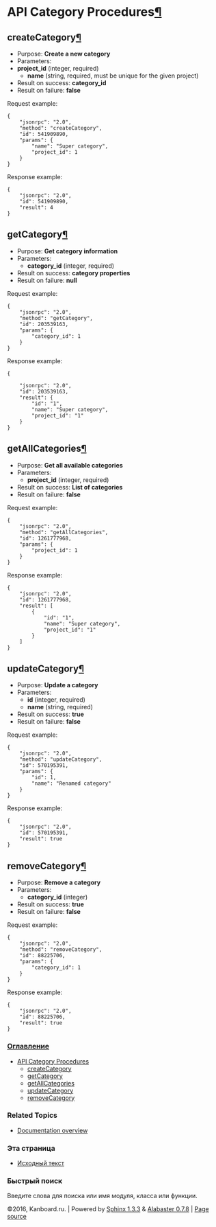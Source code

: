 API Category Procedures[¶](#api-category-procedures "Ссылка на этот заголовок")
===============================================================================

createCategory[¶](#createcategory "Ссылка на этот заголовок")
-------------------------------------------------------------

-   Purpose: **Create a new category**
-   Parameters:
-   **project\_id** (integer, required)
    -   **name** (string, required, must be unique for the given
        project)
-   Result on success: **category\_id**
-   Result on failure: **false**

Request example:

    {
        "jsonrpc": "2.0",
        "method": "createCategory",
        "id": 541909890,
        "params": {
            "name": "Super category",
            "project_id": 1
        }
    }

Response example:

    {
        "jsonrpc": "2.0",
        "id": 541909890,
        "result": 4
    }

getCategory[¶](#getcategory "Ссылка на этот заголовок")
-------------------------------------------------------

-   Purpose: **Get category information**
-   Parameters:
    -   **category\_id** (integer, required)
-   Result on success: **category properties**
-   Result on failure: **null**

Request example:

    {
        "jsonrpc": "2.0",
        "method": "getCategory",
        "id": 203539163,
        "params": {
            "category_id": 1
        }
    }

Response example:

    {

        "jsonrpc": "2.0",
        "id": 203539163,
        "result": {
            "id": "1",
            "name": "Super category",
            "project_id": "1"
        }
    }

getAllCategories[¶](#getallcategories "Ссылка на этот заголовок")
-----------------------------------------------------------------

-   Purpose: **Get all available categories**
-   Parameters:
    -   **project\_id** (integer, required)
-   Result on success: **List of categories**
-   Result on failure: **false**

Request example:

    {
        "jsonrpc": "2.0",
        "method": "getAllCategories",
        "id": 1261777968,
        "params": {
            "project_id": 1
        }
    }

Response example:

    {
        "jsonrpc": "2.0",
        "id": 1261777968,
        "result": [
            {
                "id": "1",
                "name": "Super category",
                "project_id": "1"
            }
        ]
    }

updateCategory[¶](#updatecategory "Ссылка на этот заголовок")
-------------------------------------------------------------

-   Purpose: **Update a category**
-   Parameters:
    -   **id** (integer, required)
    -   **name** (string, required)
-   Result on success: **true**
-   Result on failure: **false**

Request example:

    {
        "jsonrpc": "2.0",
        "method": "updateCategory",
        "id": 570195391,
        "params": {
            "id": 1,
            "name": "Renamed category"
        }
    }

Response example:

    {
        "jsonrpc": "2.0",
        "id": 570195391,
        "result": true
    }

removeCategory[¶](#removecategory "Ссылка на этот заголовок")
-------------------------------------------------------------

-   Purpose: **Remove a category**
-   Parameters:
    -   **category\_id** (integer)
-   Result on success: **true**
-   Result on failure: **false**

Request example:

    {
        "jsonrpc": "2.0",
        "method": "removeCategory",
        "id": 88225706,
        "params": {
            "category_id": 1
        }
    }

Response example:

    {
        "jsonrpc": "2.0",
        "id": 88225706,
        "result": true
    }

### [Оглавление](index.html)

-   [API Category Procedures](#)
    -   [createCategory](#createcategory)
    -   [getCategory](#getcategory)
    -   [getAllCategories](#getallcategories)
    -   [updateCategory](#updatecategory)
    -   [removeCategory](#removecategory)

### Related Topics

-   [Documentation overview](index.html)

### Эта страница

-   [Исходный текст](_sources/api-category-procedures.txt)

### Быстрый поиск

Введите слова для поиска или имя модуля, класса или функции.

©2016, Kanboard.ru. | Powered by [Sphinx 1.3.3](http://sphinx-doc.org/)
& [Alabaster 0.7.8](https://github.com/bitprophet/alabaster) | [Page
source](_sources/api-category-procedures.txt)

